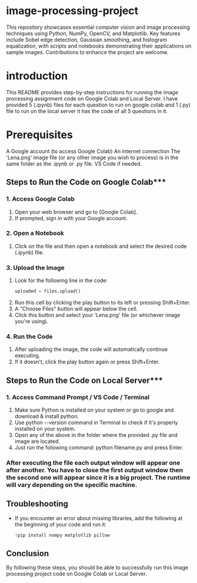 # image-processing-project
This repository showcases essential computer vision and image processing techniques using Python, NumPy, OpenCV, and Matplotlib. Key features include Sobel edge detection, Gaussian smoothing, and histogram equalization, with scripts and notebooks demonstrating their applications on sample images. Contributions to enhance the project are welcome.
# introduction
This README provides step-by-step instructions for running the image processing assignment code on Google Colab and Local Server.
I have provided 5 (.ipynb) files for each question to run on google colab and 1 (.py) file to run on the local server it has the code of all 5 questions in it.
# Prerequisites
A Google account (to access Google Colab)
An internet connection
The 'Lena.png' image file (or any other image you wish to process) is in the same folder as the .ipynb or .py file.
VS Code if needed.

## Steps to Run the Code on Google Colab***

### 1. Access Google Colab
1. Open your web browser and go to [Google Colab].
2. If prompted, sign in with your Google account.
### 2. Open a Notebook
1. Click on the file and then open a notebook and select the desired code (.ipynb) file.
### 3. Upload the Image
1. Look for the following line in the code:
   ```python
   uploaded = files.upload()
   ```
2. Run this cell by clicking the play button to its left or pressing Shift+Enter.
3. A "Choose Files" button will appear below the cell.
4. Click this button and select your 'Lena.png' file (or whichever image you're using).
### 4. Run the Code
1. After uploading the image, the code will automatically continue executing.
2. If it doesn't, click the play button again or press Shift+Enter.

## Steps to Run the Code on Local Server***

### 1. Access Command Prompt / VS Code / Terminal
1. Make sure Python is installed on your system or go to google and download & install python.
2. Use python --version command in Terminal to check if it's properly installed on your system.
3. Open any of the above in the folder where the provided .py file and image are located.
4. Just run the following command: python filename.py and press Enter.
### After executing the file each output window will appear one after another. You have to close the first output window then the second one will appear since it is a big project. The runtime will vary depending on the specific machine.
## Troubleshooting
- If you encounter an error about missing libraries, add the following at the beginning of your code and run it:
  ```python
  !pip install numpy matplotlib pillow
  ```

## Conclusion
By following these steps, you should be able to successfully run this image processing project code on Google Colab or Local Server.
